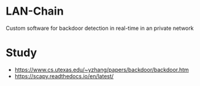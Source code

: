 # LAN-Chain
Custom software for backdoor detection in real-time in an private network

# Study
- https://www.cs.utexas.edu/~yzhang/papers/backdoor/backdoor.htm
- https://scapy.readthedocs.io/en/latest/

